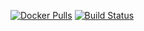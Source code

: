 [![Docker Pulls](https://img.shields.io/docker/pulls/thenets/mediawiki.svg?style=flat-square)](https://hub.docker.com/r/thenets/mediawiki/) [![Build Status](https://travis-ci.org/thenets/docker-mediawiki.svg?branch=master)](https://travis-ci.org/thenets/docker-mediawiki)